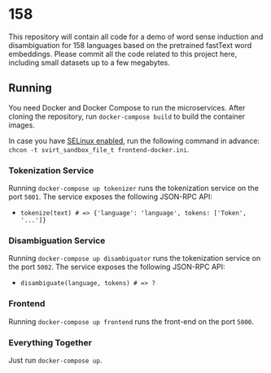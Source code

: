 # 158

This repository will contain all code for a demo of word sense induction and disambiguation for 158 languages based on the pretrained fastText word embeddings. Please commit all the code related to this project here, including small datasets up to a few megabytes.

## Running

You need Docker and Docker Compose to run the microservices. After cloning the repository, run `docker-compose build` to build the container images.

In case you have [SELinux enabled](https://stopdisablingselinux.com/), run the following command in advance: `chcon -t svirt_sandbox_file_t frontend-docker.ini`.

### Tokenization Service

Running `docker-compose up tokenizer` runs the tokenization service on the port `5001`. The service exposes the following JSON-RPC API:

* `tokenize(text) # => {'language': 'language', tokens: ['Token', '...']}`

### Disambiguation Service

Running `docker-compose up disambiguator` runs the tokenization service on the port `5002`. The service exposes the following JSON-RPC API:

* `disambiguate(language, tokens) # => ?`

### Frontend

Running `docker-compose up frontend` runs the front-end on the port `5000`.

### Everything Together

Just run `docker-compose up`.

